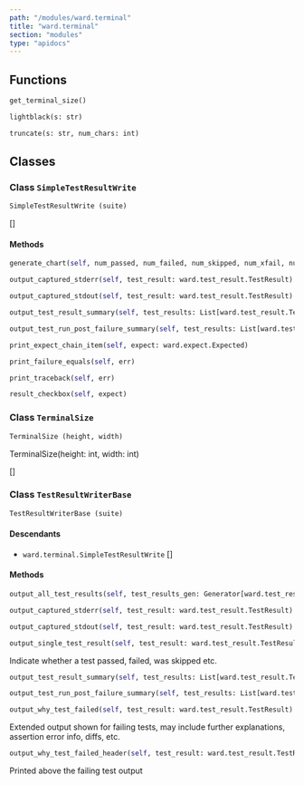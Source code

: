 ```yaml
---
path: "/modules/ward.terminal"
title: "ward.terminal"
section: "modules"
type: "apidocs"
---
```


## Functions

```python
get_terminal_size()
```

```python
lightblack(s: str)
```

```python
truncate(s: str, num_chars: int)
```

## Classes

### Class `SimpleTestResultWrite`

```python
SimpleTestResultWrite (suite)
```

[]

#### Methods

```python
generate_chart(self, num_passed, num_failed, num_skipped, num_xfail, num_unexp)
```

```python
output_captured_stderr(self, test_result: ward.test_result.TestResult)
```

```python
output_captured_stdout(self, test_result: ward.test_result.TestResult)
```

```python
output_test_result_summary(self, test_results: List[ward.test_result.TestResult], time_taken: float)
```

```python
output_test_run_post_failure_summary(self, test_results: List[ward.test_result.TestResult])
```

```python
print_expect_chain_item(self, expect: ward.expect.Expected)
```

```python
print_failure_equals(self, err)
```

```python
print_traceback(self, err)
```

```python
result_checkbox(self, expect)
```

### Class `TerminalSize`

```python
TerminalSize (height, width)
```

TerminalSize(height: int, width: int)

[]

### Class `TestResultWriterBase`

```python
TestResultWriterBase (suite)
```

#### Descendants

* `ward.terminal.SimpleTestResultWrite`
[]

#### Methods

```python
output_all_test_results(self, test_results_gen: Generator[ward.test_result.TestResult, NoneType, NoneType], time_to_collect: float, fail_limit: Union[int, NoneType] = None)
```

```python
output_captured_stderr(self, test_result: ward.test_result.TestResult)
```

```python
output_captured_stdout(self, test_result: ward.test_result.TestResult)
```

```python
output_single_test_result(self, test_result: ward.test_result.TestResult)
```
Indicate whether a test passed, failed, was skipped etc.

```python
output_test_result_summary(self, test_results: List[ward.test_result.TestResult], time_taken: float)
```

```python
output_test_run_post_failure_summary(self, test_results: List[ward.test_result.TestResult])
```

```python
output_why_test_failed(self, test_result: ward.test_result.TestResult)
```
Extended output shown for failing tests, may include further explanations,
assertion error info, diffs, etc.

```python
output_why_test_failed_header(self, test_result: ward.test_result.TestResult)
```
Printed above the failing test output